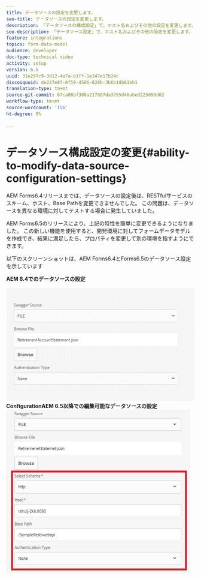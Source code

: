 ```yaml
---
title: データソースの設定を変更します。
seo-title: データソースの設定を変更します。
description: 「データソースの構成設定」で、ホスト名およびその他の設定を変更します。
seo-description: 「データソース設定」で、ホスト名およびその他の設定を変更します。
feature: integrations
topics: form-data-model
audience: developer
doc-type: technical video
activity: setup
version: 6.5
uuid: 31e297c9-3d12-4a7a-b1ff-1e347e17b24c
discoiquuid: de227e8f-0f59-4506-828b-3b6b18b61eb1
translation-type: tm+mt
source-git-commit: 67ca08bf386a217807da3755d46abed225050d02
workflow-type: tm+mt
source-wordcount: '156'
ht-degree: 0%

---
```



# データソース構成設定の変更{#ability-to-modify-data-source-configuration-settings}

AEM Forms6.4リリースまでは、データソースの設定後は、RESTfulサービスのスキーム、ホスト、Base Pathを変更できませんでした。 この問題は、データソースを異なる環境に対してテストする場合に発生していました。

AEM Forms6.5のリリースにより、上記の特性を簡単に変更できるようになりました。 この新しい機能を使用すると、開発環境に対してフォームデータモデルを作成でき、結果に満足したら、プロパティを変更して別の環境を指すようにできます。

以下のスクリーンショットは、AEM Forms6.4とForms6.5のデータソース設定を示しています

**AEM 6.4でのデータソースの設定**

![64DataSource ](assets/64release.gif)
**ConfigurationAEM 6.5以降での編集可能なデータソースの設定**
![65DataSourceの設定](assets/modifiabledatasource.jfif)

